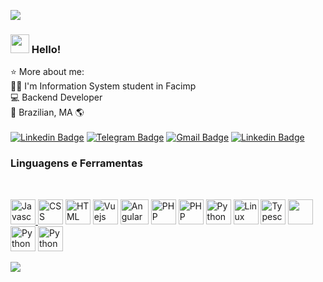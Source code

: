 <p>
  <a href="https://github.com/anuraghazra/github-readme-stats">
    <img
      align="center"
      src="https://github-readme-stats.vercel.app/api/top-langs/?username=gustavo3g&count_private=true&layout=compact&theme=dark&custom_title=Linguagens%20Mais%20Usadas"
    />
  </a>
</p>

### <img src="https://media.giphy.com/media/hvRJCLFzcasrR4ia7z/giphy.gif" width="30px"> Hello!
⭐ More about me: <br>
  👨‍🎓 I'm Information System student in Facimp <br>
  💻 Backend Developer <br>
  🏡 Brazilian, MA 🌎 <br>
<br>
[![Linkedin Badge](https://img.shields.io/badge/-Instagram-purple?style=flat-square&logo=Instagram&logoColor=white&link=https://www.instagram.com/gustavo3g/)](https://www.instagram.com/gustavo3g/)
[![Telegram Badge](https://img.shields.io/badge/-Telegram-1ca0f1?style=flat-square&labelColor=1ca0f1&logo=telegram&logoColor=white&link=https://t.me/gutzbs/)](https://t.me/gutzbs/)
[![Gmail Badge](https://img.shields.io/badge/-Gmail-c14438?style=flat-square&logo=Gmail&logoColor=white&link=mailto:contato.gurustavo@gmail.com)](mailto:contato.gurustavo@gmail.com)
[![Linkedin Badge](https://img.shields.io/badge/-Gustavo-6633cc?style=flat-square&logo=Linkedin&logoColor=white&link=https://www.linkedin.com/in/gustavo3g)](https://www.linkedin.com/in/gustavo3g/) 

### Linguagens e Ferramentas

<br/>

<p>
  <a href="https://www.javascript.com/" target="_blank">
    <img
      src="https://devicon.dev/devicon.git/icons/javascript/javascript-original.svg"
      alt="Javascript"
      width="40"
      height="40"
    />
  </a>

  <a>
    <img
      src="https://devicon.dev/devicon.git/icons/css3/css3-original.svg"
      alt="CSS"
      width="40"
      height="40"
    />
  </a>

  <a>
    <img
      src="https://devicon.dev/devicon.git/icons/html5/html5-original.svg"
      alt="HTML"
      width="40"
      height="40"
    />
  </a>
  
  <a>
    <img
      src="https://devicon.dev/devicon.git/icons/vuejs/vuejs-original.svg"
      alt="Vuejs"
      width="40"
      height="40"
    />
  </a>
  
   <a>
    <img
      src="https://img2.gratispng.com/20180701/rht/kisspng-angularjs-logo-javascript-security-token-5b38e22b8a3f38.7851363415304545715663.jpg"
      alt="Angular"
      width="45"
      height="40"
    />
  </a>
  
  <a>
    <img
      src="https://upload.wikimedia.org/wikipedia/commons/2/27/PHP-logo.svg"
      alt="PHP"
      width="40"
      height="40"
    />
  </a>

  <a>
    <img
      src="https://cdn.worldvectorlogo.com/logos/codeigniter.svg"
      alt="PHP"
      width="40"
      height="40"
    />
  </a>

  <a>
    <img
      src="https://upload.wikimedia.org/wikipedia/commons/thumb/9/9a/Laravel.svg/1200px-Laravel.svg.png"
      alt="Python"
      width="40"
      height="40"
    />
  </a>
  

  <a>
    <img
      src="https://devicon.dev/devicon.git/icons/linux/linux-original.svg"
      alt="Linux"
      width="40"
      height="40"
    />
  </a>

  <a>
    <img
    src="https://cdn.iconscout.com/icon/free/png-256/node-js-1174925.png"
    alt="Typescript"
    width="40"
    height="40"
    />
  </a>

  <a>
  <img
    src="https://images.ctfassets.net/89x9qkiaqmsu/7hiFIqtipVoEaLsPe1Bbm2/1202cc7c41cca671d0c6e95f0c0fb320/ts.png"
    alt=""
    width="40"
    height="40"
    />
  </a>

  <a>
    <img
    src="https://devicon.dev/devicon.git/icons/python/python-original.svg"
    alt="Python"
    width="40"
    height="40"
    />
  </a>

  <a>
    <img
      src="https://upload.wikimedia.org/wikipedia/commons/thumb/d/d5/Selenium_Logo.png/1200px-Selenium_Logo.png"
      alt="Python"
      width="40"
      height="40"
    />
  </a>

![](https://komarev.com/ghpvc/?username=gustavo3g&color=blue&style=plastic&label=Visualiza%C3%A7%C3%B5es)
<!--
**Gustavo3g/Gustavo3g** is a ✨ _special_ ✨ repository because its `README.md` (this file) appears on your GitHub profile.
